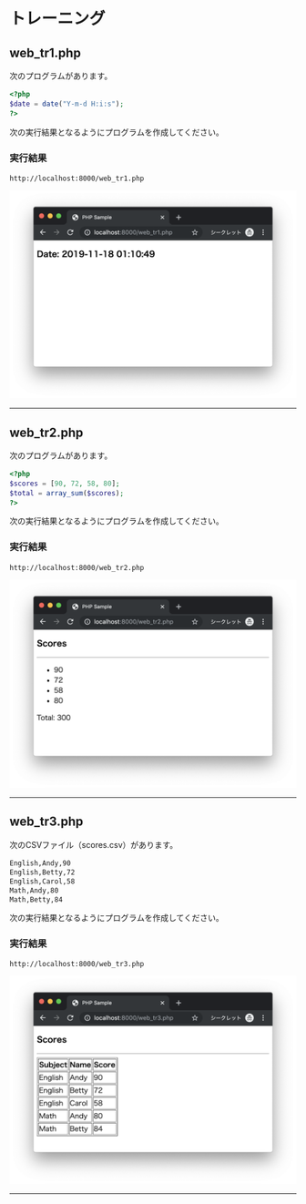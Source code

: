 # トレーニング

## web_tr1.php

次のプログラムがあります。

```php
<?php
$date = date("Y-m-d H:i:s");
?>
```

次の実行結果となるようにプログラムを作成してください。

### 実行結果

```
http://localhost:8000/web_tr1.php
```

<img src="img/01.png">

---

## web_tr2.php

次のプログラムがあります。

```php
<?php
$scores = [90, 72, 58, 80];
$total = array_sum($scores);
?>
```

次の実行結果となるようにプログラムを作成してください。

### 実行結果

```
http://localhost:8000/web_tr2.php
```

<img src="img/02.png">

---


## web_tr3.php

次のCSVファイル（scores.csv）があります。

```csv
English,Andy,90
English,Betty,72
English,Carol,58
Math,Andy,80
Math,Betty,84
```

次の実行結果となるようにプログラムを作成してください。

### 実行結果


```
http://localhost:8000/web_tr3.php
```

<img src="img/03.png">


---

